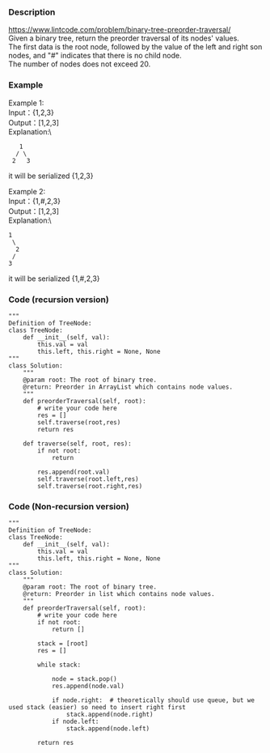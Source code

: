 ### Description
https://www.lintcode.com/problem/binary-tree-preorder-traversal/ \
Given a binary tree, return the preorder traversal of its nodes' values.\
The first data is the root node, followed by the value of the left and right son nodes, and "#" indicates that there is no child node.\
The number of nodes does not exceed 20.

### Example
Example 1:\
Input：{1,2,3}\
Output：[1,2,3]\
Explanation:\
```
   1
  / \
 2   3
```
it will be serialized {1,2,3}

Example 2:\
Input：{1,#,2,3}\
Output：[1,2,3]\
Explanation:\
```
1
 \
  2
 /
3
```
it will be serialized {1,#,2,3}

### Code (recursion version)
```
"""
Definition of TreeNode:
class TreeNode:
    def __init__(self, val):
        this.val = val
        this.left, this.right = None, None
"""
class Solution:
    """
    @param root: The root of binary tree.
    @return: Preorder in ArrayList which contains node values.
    """
    def preorderTraversal(self, root):
        # write your code here
        res = []
        self.traverse(root,res)
        return res
    
    def traverse(self, root, res):
        if not root:
            return
        
        res.append(root.val)
        self.traverse(root.left,res)
        self.traverse(root.right,res)
```       
        
### Code (Non-recursion version)    
```
"""
Definition of TreeNode:
class TreeNode:
    def __init__(self, val):
        this.val = val
        this.left, this.right = None, None
"""
class Solution:
    """
    @param root: The root of binary tree.
    @return: Preorder in list which contains node values.
    """
    def preorderTraversal(self, root):
        # write your code here
        if not root:
            return []
        
        stack = [root]
        res = []
        
        while stack:
            
            node = stack.pop()
            res.append(node.val)
            
            if node.right:  # theoretically should use queue, but we used stack (easier) so need to insert right first
                stack.append(node.right)            
            if node.left:
                stack.append(node.left)

        return res
 ```
